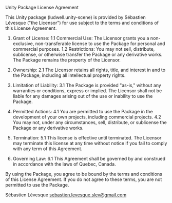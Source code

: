 Unity Package License Agreement

This Unity package (ludwell.unity-scene) is provided by Sébastien Lévesque ("the Licensor") for use subject to the terms and conditions of this License Agreement.

1. Grant of License:
   1.1 Commercial Use: The Licensor grants you a non-exclusive, non-transferable license to use the Package for personal and commercial purposes.
   1.2 Restrictions: You may not sell, distribute, sublicense, or otherwise transfer the Package or any derivative works. The Package remains the property of the Licensor.

2. Ownership:
   2.1 The Licensor retains all rights, title, and interest in and to the Package, including all intellectual property rights.

3. Limitation of Liability:
   3.1 The Package is provided "as-is," without any warranties or conditions, express or implied. The Licensor shall not be liable for any damages arising out of the use or inability to use the Package.

4. Permitted Actions:
   4.1 You are permitted to use the Package in the development of your own projects, including commercial projects.
   4.2 You may not, under any circumstances, sell, distribute, or sublicense the Package or any derivative works.

5. Termination:
   5.1 This license is effective until terminated. The Licensor may terminate this license at any time without notice if you fail to comply with any term of this Agreement.

6. Governing Law:
   6.1 This Agreement shall be governed by and construed in accordance with the laws of Quebec, Canada.

By using the Package, you agree to be bound by the terms and conditions of this License Agreement. If you do not agree to these terms, you are not permitted to use the Package.

Sébastien Lévesque
sebastien.levesque.slev@gmail.com
